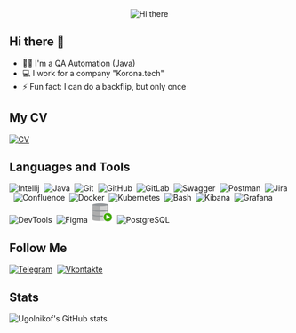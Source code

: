 <div id="header" align="center">
  <img src="https://i.giphy.com/media/v1.Y2lkPTc5MGI3NjExdDFzOGd5NnkwODc3aDVjd3JycTViZjF6bnRpcDkxbm53MnJmcDBheSZlcD12MV9pbnRlcm5hbF9naWZfYnlfaWQmY3Q9Zw/WtTnAfZn6aVJfBzlN3/giphy.gif" width=300 alt="Hi there"/>
</div>

## Hi there 👋

- 👨‍💻 I'm a QA Automation (Java)
- 💻 I work for a company "Korona.tech"
- ⚡ Fun fact: I can do a backflip, but only once

## My CV

<p>
  <a href="https://drive.google.com/file/d/1zUJiO-LTBlOD5dT0BGeKGwycN8YOC4nr/view?usp=sharing" target="_blank">
    <img src="https://www.svgrepo.com/show/207645/curriculum-portfolio.svg" title="CV" alt="CV" width="50"/>
  </a>
</p>

## Languages and Tools
<p>
  <img src="https://www.svgrepo.com/show/353906/intellij-idea.svg" title="Intellij" alt="Intellij" width="37" height="37"/>&nbsp;
  <img src="https://www.svgrepo.com/show/184143/java.svg" title="Java" alt="Java" width="37" height="37"/>&nbsp;
  <img src="https://www.svgrepo.com/show/452210/git.svg" title="Git" alt="Git" width="37" height="37"/>&nbsp;
  <img src="https://www.svgrepo.com/show/475654/github-color.svg" title="GitHub" alt="GitHub" width="37" height="37"/>&nbsp;
  <img src="https://www.svgrepo.com/show/448226/gitlab.svg" title="GitLab" alt="GitLab" width="37" height="37"/>&nbsp;
  <img src="https://www.svgrepo.com/show/354420/swagger.svg" title="Swagger" alt="Swagger" width="37" height="37"/>&nbsp;
  <img src="https://www.svgrepo.com/show/354202/postman-icon.svg" title="Postman" alt="Postman" width="37" height="37"/>&nbsp;
  <img src="https://www.svgrepo.com/show/353935/jira.svg" title="Jira" alt="Jira" width="37" height="37"/>&nbsp;
  <img src="https://www.svgrepo.com/show/373525/confluence.svg" title="Confluence" alt="Confluence" width="37" height="37"/>&nbsp;
  <img src="https://www.svgrepo.com/show/452192/docker.svg" title="Docker" alt="Docker" width="37" height="37"/>&nbsp;
  <img src="https://www.svgrepo.com/show/448233/kubernetes.svg" title="Kubernetes" alt="Kubernetes" width="37" height="37"/>&nbsp;
  <img src="https://www.svgrepo.com/show/353478/bash-icon.svg" title="Bash" alt="Bash" width="37" height="37"/>&nbsp;
  <img src="https://www.svgrepo.com/show/353961/kibana.svg" title="Kibana" alt="Kibana" width="37" height="37"/>&nbsp;
  <img src="https://www.svgrepo.com/show/353829/grafana.svg" title="Grafana" alt="Grafana" width="37" height="37"/>&nbsp;
  <img src="https://www.svgrepo.com/show/378785/chrome-dev.svg" title="DevTools" alt="DevTools" width="37" height="37"/>&nbsp;
  <img src="https://www.svgrepo.com/show/354987/figma.svg" title="Figma" alt="Figma" width="37" height="37"/>&nbsp;
  <img src="https://github.com/devicons/devicon/blob/master/icons/sqldeveloper/sqldeveloper-original.svg" title="PL/SQL" alt="PL/SQL" width="37" height="37"/>&nbsp;
  <img src="https://www.svgrepo.com/show/354200/postgresql.svg" title="PostgreSQL" alt="PostgreSQL" width="37" height="37"/>&nbsp;
</p>

## Follow Me

<p>
  <a href="https://t.me/Ugolnikof" target="_blank" style="display: inline-block;">
    <img src="https://www.svgrepo.com/show/452115/telegram.svg" title="Telegram" alt="Telegram" width="42"/>
  </a>&nbsp;
  <a href="https://vk.com/id4654107" target="_blank">
    <img src="https://www.svgrepo.com/show/331634/vk-v2.svg" title="Vkontakte" alt="Vkontakte" width="40"/>
  </a>
</p>

## Stats

![Ugolnikof's GitHub stats](https://github-readme-stats.vercel.app/api?username=Ugolnikof&show_icons=true)
